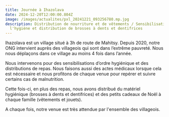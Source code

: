 ```yaml
---
title: Journée à Ihazolava
date: 2024-12-20T12:00:00.804Z
image: /images/actualites/pxl_20241221_093256780.mp.jpg
description: Distribution de nourriture et de vêtements / Sensibilisation à
  l'hygiène et distribution de brosses à dents et dentifrices
---
```

Ihazolava est un village situé à 3h de route de Mahitsy. Depuis 2020, notre ONG intervient auprès des villageois qui sont dans l’extrême pauvreté. Nous nous déplaçons dans ce village au moins 4 fois dans l’année.

Nous intervenons pour des sensibilisations d’ordre hygiénique et des distributions de repas. N﻿ous faisons aussi des actes médicaux l﻿orsque cela est nécessaire et nous profitons de chaque venue pour repérer et suivre certains cas de malnutrition.

Cette fois-ci, en plus des repas, nous avons distribué d﻿u matériel hygiénique (brosses à dents et dentifrices) et des petits cadeaux de Noël à chaque famille (vêtements et jouets).

A﻿ chaque fois, notre venue est très attendue par l'ensemble des villageois.